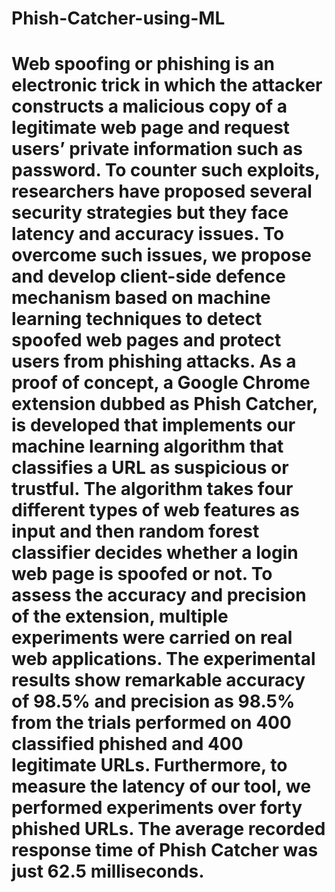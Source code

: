 # Phish-Catcher-using-ML
# Web spoofing or phishing is an electronic trick in which the attacker constructs a malicious copy of a legitimate web page and request users’ private information such as password. To counter such exploits, researchers have proposed several security strategies but they face latency and accuracy issues. To overcome such issues, we propose and develop client-side defence mechanism based on machine learning techniques to detect spoofed web pages and protect users from phishing attacks. As a proof of concept, a Google Chrome extension dubbed as Phish Catcher, is developed that implements our machine learning algorithm that classifies a URL as suspicious or trustful. The algorithm takes four different types of web features as input and then random forest classifier decides whether a login web page is spoofed or not. To assess the accuracy and precision of the extension, multiple experiments were carried on real web applications. The experimental results show remarkable accuracy of 98.5% and precision as 98.5% from the trials performed on 400 classified phished and 400 legitimate URLs. Furthermore, to measure the latency of our tool, we performed experiments over forty phished URLs. The average recorded response time of Phish Catcher was just 62.5 milliseconds.
